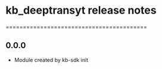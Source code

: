 # kb_deeptransyt release notes
=========================================

0.0.0
-----
* Module created by kb-sdk init
